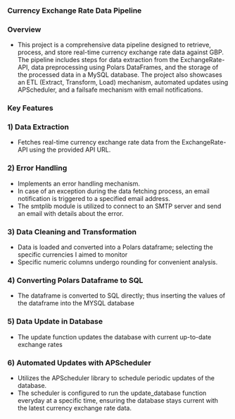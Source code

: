 ### Currency Exchange Rate Data Pipeline
### Overview
* This project is a comprehensive data pipeline designed to retrieve, process, and store real-time currency exchange rate data against GBP. The pipeline includes steps for data extraction from the ExchangeRate-API, data preprocessing using Polars DataFrames, and the storage of the processed data in a MySQL database. The project also showcases an ETL (Extract, Transform, Load) mechanism, automated updates using APScheduler, and a failsafe mechanism with email notifications.
### Key Features
### 1) Data Extraction
* Fetches real-time currency exchange rate data from the ExchangeRate-API using the provided API URL.
### 2) Error Handling
* Implements an error handling mechanism.
* In case of an exception during the data fetching process, an email notification is triggered to a specified email address.
* The smtplib module is utilized to connect to an SMTP server and send an email with details about the error.
### 3) Data Cleaning and Transformation
* Data is loaded and converted into a Polars dataframe; selecting the specific currencies I aimed to monitor
* Specific numeric columns undergo rounding for convenient analysis.

### 4) Converting Polars Dataframe to SQL
* The dataframe is converted to SQL directly; thus inserting the values of the dataframe into the MYSQL database

### 5) Data Update in Database
* The update function updates the database with current up-to-date exchange rates

### 6) Automated Updates with APScheduler
* Utilizes the APScheduler library to schedule periodic updates of the database.
* The scheduler is configured to run the update_database function everyday at a specific time, ensuring the database stays current with the latest currency exchange rate data.

